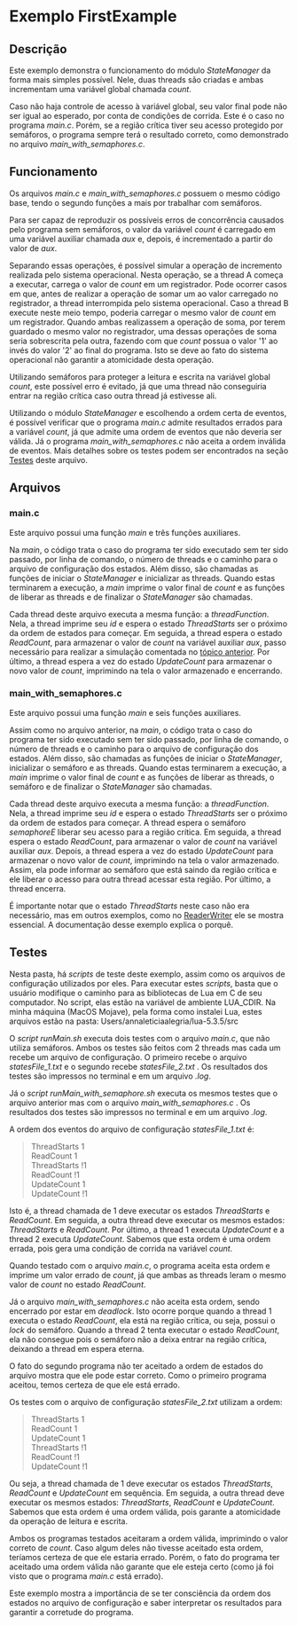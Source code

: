 # Exemplo FirstExample

## Descrição

Este exemplo demonstra o funcionamento do módulo _StateManager_ da forma mais simples possível. Nele, duas threads são criadas e ambas incrementam uma variável global chamada _count_. 

Caso não haja controle de acesso à variável global, seu valor final pode não ser igual ao esperado, por conta de condições de corrida. Este é o caso no programa _main.c_. Porém, se a região crítica tiver seu acesso protegido por semáforos, o programa sempre terá o resultado correto, como demonstrado no arquivo _main\_with\_semaphores.c_.

## Funcionamento

Os arquivos _main.c_ e _main\_with\_semaphores.c_ possuem o mesmo código base, tendo o segundo funções a mais por trabalhar com semáforos. 

Para ser capaz de reproduzir os possíveis erros de concorrência causados pelo programa sem semáforos, o valor da variável _count_ é carregado em uma variável auxiliar chamada _aux_ e, depois, é incrementado a partir do valor de _aux_. 

Separando essas operações, é possível simular a operação de incremento realizada pelo sistema operacional. Nesta operação, se a thread A começa a executar, carrega o valor de _count_ em um registrador. Pode ocorrer casos em que, antes de realizar a operação de somar um ao valor carregado no registrador, a thread interrompida pelo sistema operacional. Caso a thread B execute neste meio tempo, poderia carregar o mesmo valor de _count_ em um registrador. Quando ambas realizassem a operação de soma, por terem guardado o mesmo valor no registrador, uma dessas operações de soma seria sobrescrita pela outra, fazendo com que _count_ possua o valor '1' ao invés do valor '2' ao final do programa. Isto se deve ao fato do sistema operacional não garantir a atomicidade desta operação. 

Utilizando semáforos para proteger a leitura e escrita na variável global _count_, este possível erro é evitado, já que uma thread não conseguiria entrar na região crítica caso outra thread já estivesse ali.

Utilizando o módulo _StateManager_ e escolhendo a ordem certa de eventos, é possível verificar que o programa _main.c_ admite resultados errados para a variável _count_, já que admite uma ordem de eventos que não deveria ser válida. Já o programa _main\_with\_semaphores.c_ não aceita a ordem inválida de eventos. Mais detalhes sobre os testes podem ser encontrados na seção [Testes](#testes) deste arquivo.

## Arquivos

### main.c

Este arquivo possui uma função _main_ e três funções auxiliares.

Na _main_, o código trata o caso do programa ter sido executado sem ter sido passado, por linha de comando, o número de threads e o caminho para o arquivo de configuração dos estados. Além disso, são chamadas as funções de iniciar o _StateManager_ e inicializar as threads. Quando estas terminarem a execução, a _main_ imprime o valor final de _count_ e as funções de liberar as threads e de finalizar o _StateManager_ são chamadas.

Cada thread deste arquivo executa a mesma função: a _threadFunction_. Nela, a thread imprime seu _id_ e espera o estado _ThreadStarts_ ser o próximo da ordem de estados para começar. Em seguida, a thread espera o estado _ReadCount_, para armazenar o valor de _count_ na variável auxiliar _aux_, passo necessário para realizar a simulação comentada no [tópico anterior](#funcionamento). Por último, a thread espera a vez do estado _UpdateCount_ para armazenar o novo valor de _count_, imprimindo na tela o valor armazenado e encerrando.

### main_with_semaphores.c

Este arquivo possui uma função _main_ e seis funções auxiliares.

Assim como no arquivo anterior, na _main_, o código trata o caso do programa ter sido executado sem ter sido passado, por linha de comando, o número de threads e o caminho para o arquivo de configuração dos estados. Além disso, são chamadas as funções de iniciar o _StateManager_, inicializar o semáforo e as threads. Quando estas terminarem a execução, a _main_ imprime o valor final de _count_ e as funções de liberar as threads, o semáforo e de finalizar o _StateManager_ são chamadas.

Cada thread deste arquivo executa a mesma função: a _threadFunction_. Nela, a thread imprime seu _id_ e espera o estado _ThreadStarts_ ser o próximo da ordem de estados para começar. A thread espera o semáforo _semaphoreE_ liberar seu acesso para a região crítica. Em seguida, a thread espera o estado _ReadCount_, para armazenar o valor de _count_ na variável auxiliar _aux_. Depois, a thread espera a vez do estado _UpdateCount_ para armazenar o novo valor de _count_, imprimindo na tela o valor armazenado. Assim, ela pode informar ao semáforo que está saindo da região crítica e ele liberar o acesso para outra thread acessar esta região. Por último, a thread encerra.

É importante notar que o estado _ThreadStarts_ neste caso não era necessário, mas em outros exemplos, como no [ReaderWriter](../ReaderWriter/README.md) ele se mostra essencial. A documentação desse exemplo explica o porquê.

## Testes

Nesta pasta, há _scripts_ de teste deste exemplo, assim como os arquivos de configuração utilizados por eles. Para executar estes _scripts_, basta que o usuário modifique o caminho para as bibliotecas de Lua em C de seu computador. No script, elas estão na variável de ambiente LUA_CDIR. Na minha máquina (MacOS Mojave), pela forma como instalei Lua, estes arquivos estão na pasta: Users/annaleticiaalegria/lua-5.3.5/src

O _script_ _runMain.sh_ executa dois testes com o arquivo _main.c_, que não utiliza semáforos. Ambos os testes são feitos com 2 threads mas cada um recebe um arquivo de configuração. O primeiro recebe o arquivo _statesFile\_1.txt_ e o segundo recebe _statesFile\_2.txt_ . Os resultados dos testes são impressos no terminal e em um arquivo _.log_.

Já o _script_ _runMain\_with\_semaphore.sh_ executa os mesmos testes que o arquivo anterior mas com o arquivo _main\_with\_semaphores.c_ . Os resultados dos testes são impressos no terminal e em um arquivo _.log_.

A ordem dos eventos do arquivo de configuração _statesFile\_1.txt_ é:

> ThreadStarts 1<br/>ReadCount 1<br/>ThreadStarts !1<br/>ReadCount !1<br/>UpdateCount 1<br/>UpdateCount !1

Isto é, a thread chamada de 1 deve executar os estados _ThreadStarts_ e _ReadCount_. Em seguida, a outra thread deve executar os mesmos estados: _ThreadStarts_ e _ReadCount_. Por último, a thread 1 executa _UpdateCount_ e a thread 2 executa _UpdateCount_. Sabemos que esta ordem é uma ordem errada, pois gera uma condição de corrida na variável _count_.

Quando testado com o arquivo _main.c_, o programa aceita esta ordem e imprime um valor errado de _count_, já que ambas as threads leram o mesmo valor de _count_ no estado _ReadCount_. 

Já o arquivo _main\_with\_semaphores.c_ não aceita esta ordem, sendo encerrado por estar em _deadlock_. Isto ocorre porque quando a thread 1 executa o estado _ReadCount_, ela está na região crítica, ou seja, possui o _lock_ do semáforo. Quando a thread 2 tenta executar o estado _ReadCount_, ela não consegue pois o semáforo não a deixa entrar na região crítica, deixando a thread em espera eterna.

O fato do segundo programa não ter aceitado a ordem de estados do arquivo mostra que ele pode estar correto. Como o primeiro programa aceitou, temos certeza de que ele está errado.

Os testes com o arquivo de configuração _statesFile\_2.txt_ utilizam a ordem:

> ThreadStarts 1<br/>ReadCount 1<br/>UpdateCount 1<br/>ThreadStarts !1<br/>ReadCount !1<br/>UpdateCount !1

Ou seja, a thread chamada de 1 deve executar os estados _ThreadStarts_, _ReadCount_ e _UpdateCount_ em sequência. Em seguida, a outra thread deve executar os mesmos estados: _ThreadStarts_, _ReadCount_ e _UpdateCount_. Sabemos que esta ordem é uma ordem válida, pois garante a atomicidade da operação de leitura e escrita.

Ambos os programas testados aceitaram a ordem válida, imprimindo o valor correto de _count_. Caso algum deles não tivesse aceitado esta ordem, teríamos certeza de que ele estaria errado. Porém, o fato do programa ter aceitado uma ordem válida não garante que ele esteja certo (como já foi visto que o programa _main.c_ está errado).

Este exemplo mostra a importância de se ter consciência da ordem dos estados no arquivo de configuração e saber interpretar os resultados para garantir a corretude do programa.
